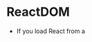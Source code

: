 # ReactDOM

* If you load React from a <script> tag, these top-level APIs are available on the ReactDOM global. If you use ES6 with npm, you can write import ReactDOM from 'react-dom'. 

## Overview

* The react-dom package provides DOM-specific methods that can be used at the top level of your app and as an escape hatch to get outside of the React model if you need to. Most of your components should not need to use this module.

```ts
render()
hydrate()
unmountComponentAtNode()
findDOMNode()
createPortal()
```

## Reference

### render()

```ts
ReactDOM.render(element, container[, callback])
```

* Render a React element into the DOM in the supplied container and return a reference to the component (or returns null for stateless components).

* If the React element was previously rendered into container, this will perform an update on it and only mutate the DOM as necessary to reflect the latest React element.

* If the optional callback is provided, it will be executed after the component is rendered or updated.

### hydrate()

```ts
ReactDOM.hydrate(element, container[, callback])
```

* Same as render(), but is used to hydrate a container whose HTML contents were rendered by ReactDOMServer. React will attempt to attach event listeners to the existing markup.

* React expects that the rendered content is identical between the server and the client. It can patch up differences in text content, but you should treat mismatches as bugs and fix them. In development mode, React warns about mismatches during hydration. There are no guarantees that attribute differences will be patched up in case of mismatches. This is important for performance reasons because in most apps, mismatches are rare, and so validating all markup would be prohibitively expensive.

* If a single element’s attribute or text content is unavoidably different between the server and the client (for example, a timestamp), you may silence the warning by adding suppressHydrationWarning={true} to the element. It only works one level deep, and is intended to be an escape hatch. Don’t overuse it. Unless it’s text content, React still won’t attempt to patch it up, so it may remain inconsistent until future updates.

* If you intentionally need to render something different on the server and the client, you can do a two-pass rendering. Components that render something different on the client can read a state variable like this.state.isClient, which you can set to true in componentDidMount(). This way the initial render pass will render the same content as the server, avoiding mismatches, but an additional pass will happen synchronously right after hydration. Note that this approach will make your components slower because they have to render twice, so use it with caution.

* Remember to be mindful of user experience on slow connections. The JavaScript code may load significantly later than the initial HTML render, so if you render something different in the client-only pass, the transition can be jarring. However, if executed well, it may be beneficial to render a “shell” of the application on the server, and only show some of the extra widgets on the client. To learn how to do this without getting the markup mismatch issues, refer to the explanation in the previous paragraph.

### unmountComponentAtNode()

```ts
ReactDOM.unmountComponentAtNode(container)
```

* Remove a mounted React component from the DOM and clean up its event handlers and state. If no component was mounted in the container, calling this function does nothing. Returns true if a component was unmounted and false if there was no component to unmount.

### findDOMNode()